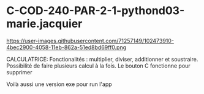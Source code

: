 # C-COD-240-PAR-2-1-pythond03-marie.jacquier
https://user-images.githubusercontent.com/71257149/102473910-4bec2900-4058-11eb-862a-51ed8bd69ff0.png

CALCULATRICE:
Fonctionalités : multiplier, diviser, additionner et soustraire. Possibilité de faire plusieurs calcul à la fois. Le bouton C fonctionne pour supprimer

Voilà aussi une version exe pour run l'app
